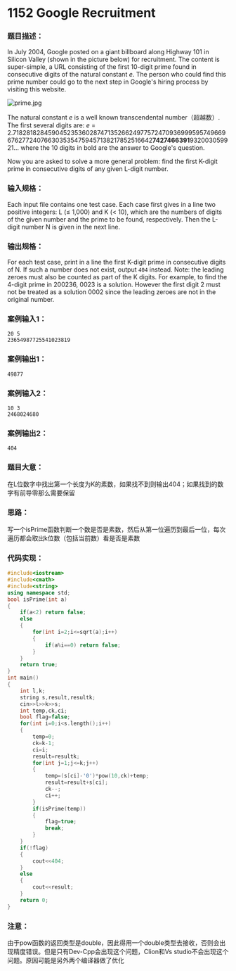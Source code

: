 # **1152** **Google Recruitment**

### 题目描述：

In July 2004, Google posted on a giant billboard along Highway 101 in Silicon Valley (shown in the picture below) for recruitment. The content is super-simple, a URL consisting of the first 10-digit prime found in consecutive digits of the natural constant *e*. The person who could find this prime number could go to the next step in Google's hiring process by visiting this website.

![prime.jpg](https://images.ptausercontent.com/57148679-d574-4f49-b048-775c6c07791c.jpg)

The natural constant *e* is a well known transcendental number（超越数）. The first several digits are: *e* = 2.71828182845904523536028747135266249775724709369995957496696762772407663035354759457138217852516642**7427466391**932003059921... where the 10 digits in bold are the answer to Google's question.

Now you are asked to solve a more general problem: find the first K-digit prime in consecutive digits of any given L-digit number.

### 输入规格：

Each input file contains one test case. Each case first gives in a line two positive integers: L (≤ 1,000) and K (< 10), which are the numbers of digits of the given number and the prime to be found, respectively. Then the L-digit number N is given in the next line.

### 输出规格：

For each test case, print in a line the first K-digit prime in consecutive digits of N. If such a number does not exist, output `404` instead. Note: the leading zeroes must also be counted as part of the K digits. For example, to find the 4-digit prime in 200236, 0023 is a solution. However the first digit 2 must not be treated as a solution 0002 since the leading zeroes are not in the original number.

### 案例输入1：

```in
20 5
23654987725541023819
```

### 案例输出1：

```out
49877
```

### 案例输入2：

```in
10 3
2468024680
```

### 案例输出2：

```out
404
```

### 题目大意：

在L位数字中找出第一个长度为K的素数，如果找不到则输出404；如果找到的数字有前导零那么需要保留

### 思路：

写一个isPrime函数判断一个数是否是素数，然后从第一位遍历到最后一位，每次遍历都会取出k位数（包括当前数）看是否是素数

### 代码实现：

```c++
#include<iostream>
#include<cmath>
#include<string>
using namespace std;
bool isPrime(int a)
{
    if(a<2) return false;
    else
    {
        for(int i=2;i<=sqrt(a);i++)
        {
            if(a%i==0) return false;
        }
    }
    return true;
}
int main()
{
    int l,k;
    string s,result,resultk;
    cin>>l>>k>>s;
    int temp,ck,ci;
    bool flag=false;
    for(int i=0;i<s.length();i++)
    {
        temp=0;
        ck=k-1;
        ci=i;
        result=resultk;
        for(int j=1;j<=k;j++)
        {
            temp=(s[ci]-'0')*pow(10,ck)+temp;
            result=result+s[ci];
            ck--;
            ci++;
        }
        if(isPrime(temp))
        {
            flag=true;
            break;
        }
    }
    if(!flag)
    {
        cout<<404;
    }
    else
    {
        cout<<result;
    }
    return 0;
}
```

### 注意：

由于pow函数的返回类型是double，因此得用一个double类型去接收，否则会出现精度错误。但是只有Dev-Cpp会出现这个问题，Clion和Vs studio不会出现这个问题。原因可能是另外两个编译器做了优化




